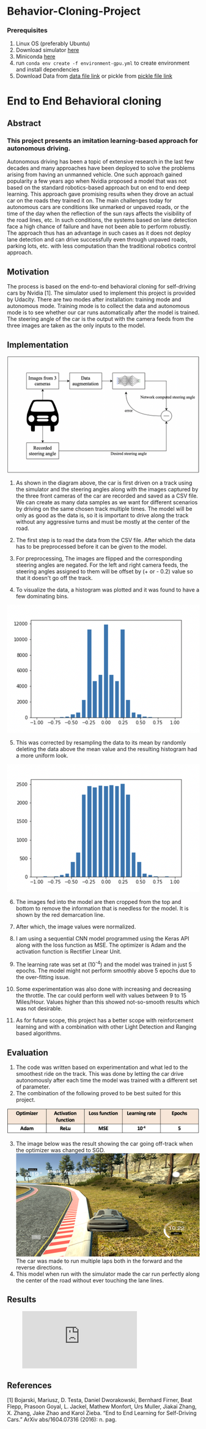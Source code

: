 # Behavior-Cloning-Project

### Prerequisites
1. Linux OS (preferably Ubuntu)
2. Download simulator [here](https://s3-us-west-1.amazonaws.com/udacity-selfdrivingcar/Term1-Sim/term1-simulator-linux.zip)
3. Miniconda [here](https://repo.continuum.io/miniconda/Miniconda3-latest-Linux-x86_64.sh)
4. run `conda env create -f environment-gpu.yml` to create environment and install dependencies
5. Download Data from [data file link](https://duckduckgo.com) or pickle from [pickle file link]()


# End to End Behavioral cloning 
## Abstract
### This project presents an imitation learning-based approach for autonomous driving.
Autonomous driving has been a topic of extensive research in the last few decades and many approaches have been deployed to solve the problems arising from having an unmanned vehicle. One such approach gained popularity a few years ago when Nvidia proposed a model that was not based on the standard robotics-based approach but on end to end deep learning. This approach gave promising results when they drove an actual car on the roads they trained it on. 
The main challenges today for autonomous cars are conditions like unmarked or unpaved roads, or the time of the day when the reflection of the sun rays affects the visibility of the road lines, etc. In such conditions, the systems based on lane detection face a high chance of failure and have not been able to perform robustly. The approach thus has an advantage in such cases as it does not deploy lane detection and can drive successfully even through unpaved roads, parking lots, etc. with less computation than the traditional robotics control approach.


<!-- ![alt text](./hist_before.png "Title") -->
## Motivation

The process is based on the end-to-end behavioral cloning for self-driving cars by Nvidia [1]. The simulator used to implement this project is provided by Udacity. There are two modes after installation: training mode and autonomous mode.
Training mode is to collect the data and autonomous mode is to see whether our car runs automatically after the model is trained. The steering angle of the car is the output with the camera feeds from the three images are taken as the only inputs to the model.

## Implementation
![alt text](images/pop.png "Title")
1. As shown in the diagram above, the car is first driven on a track using the simulator and the steering angles along with the images captured by the three front cameras of the car are recorded and saved as a CSV file. We can create as many data samples as we want for different scenarios by driving on the same chosen track multiple times.
The model will be only as good as the data is, so it is important to drive along the track without any aggressive turns and must be mostly at the center of the road.

2. The first step is to read the data from the CSV file. After which the data has to be preprocessed before it can be given to the model.

3. For preprocessing, The images are flipped and the corresponding steering angles are negated. For the left and right camera feeds, the steering angles assigned to them will be offset by (+ or - 0.2) value so that it doesn't go off the track.
4. To visualize the data, a histogram was plotted and it was found to have a few dominating bins. 

![alt text](images/hist_before.png "Title")

5. This was corrected by resampling the data to its mean by randomly deleting the data above the mean value and the resulting histogram had a more uniform look.

![alt text](images/hist_after.png "Title")

6. The images fed into the model are then cropped from the top and bottom to remove the information that is needless for the model. It is shown by the red demarcation line.
 
7. After which, the image values were normalized.
8. I am using a sequential CNN model programmed using the Keras API along with the loss function as MSE. The optimizer is Adam and the activation function is Rectifier Linear Unit.
9.  The learning rate was set at (10<sup>-4</sup>) and the model was trained in just 5 epochs. The model might not perform smoothly above 5 epochs due to the over-fitting issue.
10. Some experimentation was also done with increasing and decreasing the throttle. The car could perform well with values between 9 to 15 Miles/Hour. Values higher than this showed not-so-smooth results which was not desirable.
11. As for future scope, this project has a better scope with reinforcement learning and with a combination with other Light Detection and Ranging based algorithms.

## Evaluation

1. The code was written based on experimentation and what led to the smoothest ride on the track. This was done by letting the car drive autonomously after each time the model was trained with a different set of parameter. 
2. The combination of the following proved to be best suited for this project.

![alt text](images/table.png "Title")  

3. The image below was the result showing the car going off-track when the optimizer was changed to SGD.
![alt text](images/unnamed-2.png "Title") 
The car was made to run multiple laps both in the forward and the reverse directions.
4. This model when run with the simulator made the car run perfectly along the center of the road without ever touching the lane lines.

## Results
<figure class="video_container">
  <iframe src="https://www.youtube.com/embed/enMumwvLAug" frameborder="0" allowfullscreen="true"> </iframe>
</figure>

## References
[1] Bojarski, Mariusz, D. Testa, Daniel Dworakowski, Bernhard Firner, Beat Flepp, Prasoon Goyal, L. Jackel, Mathew Monfort, Urs Muller, Jiakai Zhang, X. Zhang, Jake Zhao and Karol Zieba. “End to End Learning for Self-Driving Cars.” ArXiv abs/1604.07316 (2016): n. pag.
